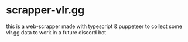 # scrapper-vlr.gg

this is a web-scrapper made with typescript & puppeteer to collect some vlr.gg data to work in a future discord bot
